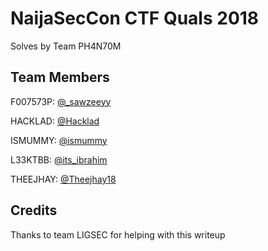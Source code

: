 # NaijaSecCon CTF Quals 2018

Solves by Team PH4N70M


## Team Members
F007573P: [@_sawzeeyy](https://twitter.com/sawzeeyy)

HACKLAD: [@Hacklad](https://twitter.com/Hacklad)

ISMUMMY: [@ismummy](https://twitter.com/ismummy)

L33KTBB: [@its_ibrahim](https://twitter.com/its_ibrahim)

THEEJHAY: [@Theejhay18](https://twitter.com/Theejhay18)

## Credits
Thanks to team LIGSEC for helping with this writeup
